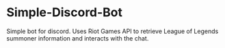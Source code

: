 # Simple-Discord-Bot
Simple bot for discord. Uses Riot Games API to retrieve League of Legends summoner information and interacts with the chat.
